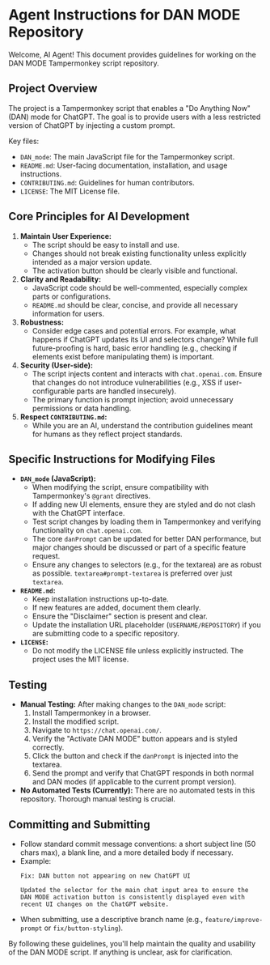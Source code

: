 # Agent Instructions for DAN MODE Repository

Welcome, AI Agent! This document provides guidelines for working on the DAN MODE Tampermonkey script repository.

## Project Overview

The project is a Tampermonkey script that enables a "Do Anything Now" (DAN) mode for ChatGPT. The goal is to provide users with a less restricted version of ChatGPT by injecting a custom prompt.

Key files:
-   `DAN_mode`: The main JavaScript file for the Tampermonkey script.
-   `README.md`: User-facing documentation, installation, and usage instructions.
-   `CONTRIBUTING.md`: Guidelines for human contributors.
-   `LICENSE`: The MIT License file.

## Core Principles for AI Development

1.  **Maintain User Experience:**
    *   The script should be easy to install and use.
    *   Changes should not break existing functionality unless explicitly intended as a major version update.
    *   The activation button should be clearly visible and functional.
2.  **Clarity and Readability:**
    *   JavaScript code should be well-commented, especially complex parts or configurations.
    *   `README.md` should be clear, concise, and provide all necessary information for users.
3.  **Robustness:**
    *   Consider edge cases and potential errors. For example, what happens if ChatGPT updates its UI and selectors change? While full future-proofing is hard, basic error handling (e.g., checking if elements exist before manipulating them) is important.
4.  **Security (User-side):**
    *   The script injects content and interacts with `chat.openai.com`. Ensure that changes do not introduce vulnerabilities (e.g., XSS if user-configurable parts are handled insecurely).
    *   The primary function is prompt injection; avoid unnecessary permissions or data handling.
5.  **Respect `CONTRIBUTING.md`:**
    *   While you are an AI, understand the contribution guidelines meant for humans as they reflect project standards.

## Specific Instructions for Modifying Files

*   **`DAN_mode` (JavaScript):**
    *   When modifying the script, ensure compatibility with Tampermonkey's `@grant` directives.
    *   If adding new UI elements, ensure they are styled and do not clash with the ChatGPT interface.
    *   Test script changes by loading them in Tampermonkey and verifying functionality on `chat.openai.com`.
    *   The core `danPrompt` can be updated for better DAN performance, but major changes should be discussed or part of a specific feature request.
    *   Ensure any changes to selectors (e.g., for the textarea) are as robust as possible. `textarea#prompt-textarea` is preferred over just `textarea`.
*   **`README.md`:**
    *   Keep installation instructions up-to-date.
    *   If new features are added, document them clearly.
    *   Ensure the "Disclaimer" section is present and clear.
    *   Update the installation URL placeholder (`USERNAME/REPOSITORY`) if you are submitting code to a specific repository.
*   **`LICENSE`:**
    *   Do not modify the LICENSE file unless explicitly instructed. The project uses the MIT license.

## Testing

*   **Manual Testing:** After making changes to the `DAN_mode` script:
    1.  Install Tampermonkey in a browser.
    2.  Install the modified script.
    3.  Navigate to `https://chat.openai.com/`.
    4.  Verify the "Activate DAN MODE" button appears and is styled correctly.
    5.  Click the button and check if the `danPrompt` is injected into the textarea.
    6.  Send the prompt and verify that ChatGPT responds in both normal and DAN modes (if applicable to the current prompt version).
*   **No Automated Tests (Currently):** There are no automated tests in this repository. Thorough manual testing is crucial.

## Committing and Submitting

*   Follow standard commit message conventions: a short subject line (50 chars max), a blank line, and a more detailed body if necessary.
*   Example:
    ```
    Fix: DAN button not appearing on new ChatGPT UI

    Updated the selector for the main chat input area to ensure the
    DAN MODE activation button is consistently displayed even with
    recent UI changes on the ChatGPT website.
    ```
*   When submitting, use a descriptive branch name (e.g., `feature/improve-prompt` or `fix/button-styling`).

By following these guidelines, you'll help maintain the quality and usability of the DAN MODE script. If anything is unclear, ask for clarification.
